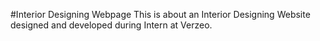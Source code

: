 #Interior Designing Webpage
This is about an Interior Designing Website designed and developed during Intern at Verzeo.

